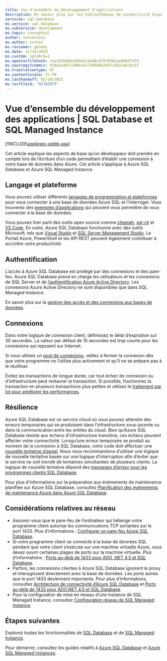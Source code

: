 ```yaml
---
title: Vue d’ensemble du développement d’applications
description: En savoir plus sur les bibliothèques de connectivité disponibles et les meilleures pratiques pour les applications qui utilisent une connexion à la base de données SQL.
services: sql-database
ms.service: sql-database
ms.subservice: development
ms.topic: conceptual
author: stevestein
ms.author: sstein
ms.reviewer: genemi
ms.date: 11/14/2019
ms.custom: sqldbrb=2
ms.openlocfilehash: 7ea3456dbd1d0942cba48c97d70982ae088d73f9
ms.sourcegitcommit: 910a1a38711966cb171050db245fc3b22abc8c5f
ms.translationtype: HT
ms.contentlocale: fr-FR
ms.lasthandoff: 03/19/2021
ms.locfileid: "92782975"
---
```

# <a name="application-development-overview---sql-database--sql-managed-instance"></a>Vue d’ensemble du développement des applications | SQL Database et SQL Managed Instance

[!INCLUDE[appliesto-sqldb-asa](../includes/appliesto-sqldb-asa.md)]

Cet article explique les aspects de base qu’un développeur doit prendre en compte lors de l’écriture d’un code permettant d’établir une connexion à votre base de données dans Azure. Cet article s’applique à Azure SQL Database et Azure SQL Managed Instance.

## <a name="language-and-platform"></a>Langage et plateforme

Vous pouvez utiliser différents [langages de programmation et plateformes](connect-query-content-reference-guide.md) pour vous connecter à une base de données Azure SQL et l’interroger. Vous trouverez des [exemples d’applications](https://azure.microsoft.com/resources/samples/?service=sql-database&sort=0) qui peuvent vous permettre de vous connecter à la base de données.

Vous pouvez tirer parti des outils open source comme [cheetah](https://github.com/wunderlist/cheetah), [sql-cli](https://www.npmjs.com/package/sql-cli) et [VS Code](https://code.visualstudio.com/). En outre, Azure SQL Database fonctionne avec des outils Microsoft, tels que [Visual Studio](https://www.visualstudio.com/downloads/) et [SQL Server Management Studio](/sql/ssms/sql-server-management-studio-ssms). Le Portail Azure, PowerShell et les API REST peuvent également contribuer à accroître votre productivité.

## <a name="authentication"></a>Authentification

L’accès à Azure SQL Database est protégé par des connexions et des pare-feu. Azure SQL Database prend en charge les utilisateurs et les connexions de SQL Server et de [l’authentification Azure Active Directory](authentication-aad-overview.md). Les connexions Azure Active Directory ne sont disponibles que dans SQL Managed Instance. 

En savoir plus sur la [gestion des accès et des connexions aux bases de données](logins-create-manage.md).

## <a name="connections"></a>Connexions

Dans votre logique de connexion client, définissez le délai d’expiration sur 30 secondes. La valeur par défaut de 15 secondes est trop courte pour les connexions qui reposent sur Internet.

Si vous utilisez un [pool de connexions](/dotnet/framework/data/adonet/sql-server-connection-pooling), veillez à fermer la connexion dès que votre programme ne l’utilise plus activement et qu’il ne se prépare pas à le réutiliser.

Évitez les transactions de longue durée, car tout échec de connexion ou d’infrastructure peut restaurer la transaction. Si possible, fractionnez la transaction en plusieurs transactions plus petites et utilisez le [traitement par lot pour améliorer les performances](../performance-improve-use-batching.md).

## <a name="resiliency"></a>Résilience

Azure SQL Database est un service cloud où vous pouvez attendre des erreurs temporaires qui se produisent dans l’infrastructure sous-jacente ou dans la communication entre les entités du cloud. Bien qu’Azure SQL Database résiste aux échecs d’infrastructure transitive, ces échecs peuvent affecter votre connectivité. Lorsqu’une erreur temporaire se produit au moment de la connexion à SQL Database, votre code doit effectuer une [nouvelle tentative d’appel](troubleshoot-common-connectivity-issues.md). Nous vous recommandons d’utiliser une logique de nouvelle tentative basée sur une logique d’interruption afin d’éviter que le service ne soit inondé de tentatives simultanées de plusieurs clients. La logique de nouvelle tentative dépend des [messages d’erreur pour les programmes clients SQL Database](troubleshoot-common-errors-issues.md).

Pour plus d’informations sur la préparation aux événements de maintenance planifiée sur Azure SQL Database, consultez [Planification des événements de maintenance Azure dans Azure SQL Database](planned-maintenance.md).

## <a name="network-considerations"></a>Considérations relatives au réseau

- Assurez-vous que le pare-feu de l’ordinateur qui héberge votre programme client autorise les communications TCP sortantes sur le port 1433.  Plus d’informations : [Configurer un pare-feu Azure SQL Database](firewall-configure.md).
- Si votre programme client se connecte à la base de données SQL pendant que votre client s’exécute sur une machine virtuelle Azure, vous devez ouvrir certaines plages de ports sur la machine virtuelle. Plus d’informations : [Ports au-delà de 1433 pour ADO .NET 4.5 et SQL Database](adonet-v12-develop-direct-route-ports.md).
- Parfois, les connexions clientes à Azure SQL Database ignorent le proxy et interagissent directement avec la base de données. Les ports autres que le port 1433 deviennent importants. Pour plus d’informations, consultez [Architecture de connectivité d’Azure SQL Database](connectivity-architecture.md) et [Ports au-delà de 1433 pour ADO.NET 4.5 et SQL Database](adonet-v12-develop-direct-route-ports.md).
- Pour la configuration de mise en réseau d’une instance de SQL Managed Instance, consultez [Configuration réseau de SQL Managed Instance](../managed-instance/how-to-content-reference-guide.md#network-configuration).

## <a name="next-steps"></a>Étapes suivantes

Explorez toutes les fonctionnalités de [SQL Database](sql-database-paas-overview.md) et de [SQL Managed Instance](../managed-instance/sql-managed-instance-paas-overview.md).

Pour démarrer, consultez les guides relatifs à [Azure SQL Database](quickstart-content-reference-guide.md) et [Azure SQL Managed instances](../managed-instance/quickstart-content-reference-guide.md).